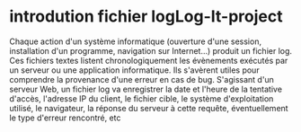 # introdution fichier logLog-It-project

Chaque action d'un système informatique (ouverture d'une session, installation d'un programme, navigation sur Internet...)
produit un fichier log. Ces fichiers textes listent chronologiquement les évènements exécutés par un serveur ou une application informatique.
Ils s'avèrent utiles pour comprendre la provenance d'une erreur en cas de bug. S'agissant d'un serveur Web,
un fichier log va enregistrer la date et l'heure de la tentative d'accès, l'adresse IP du client, le fichier cible, 
le système d'exploitation utilisé, le navigateur, la réponse du serveur à cette requête, éventuellement le type d'erreur rencontré, etc
